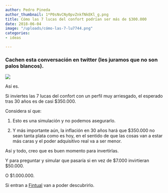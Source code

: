 ```yaml
---
author: Pedro Pineda
author_thumbnail: 1*P0sNvCNy0pvZnkfNkEKl_g.png
title: Cómo las 7 lucas del confort podrían ser más de $300.000
date: 2018-06-04
image: "/uploads/cómo-las-7-lu7744.png"
categories:
- ideas

---
```


### Cachen esta conversación en twitter (les juramos que no son palos blancos).

![](/uploads/cómo-las-7-lu7744.png)

Así es.

Si inviertes las 7 lucas del confort con un perfil muy arriesgado, el esperado tras 30 años es de casi $350.000.

Considera sí que:

1. Esto es una simulación y no podemos asegurarlo.

1. Y más importante aún, la inflación en 30 años hará que $350.000 no sean tanta plata como es hoy, en el sentido de que las cosas van a estar más caras y el poder adquisitivo real va a ser menor.

Así y todo, creo que es buen momento para invertirlas.

Y para preguntar y simular que pasaría si en vez de $7.000 invirtieran $50.000.

O $1.000.000.

Si entran a [Fintual](https://fintual.cl/) van a poder descubrirlo.
